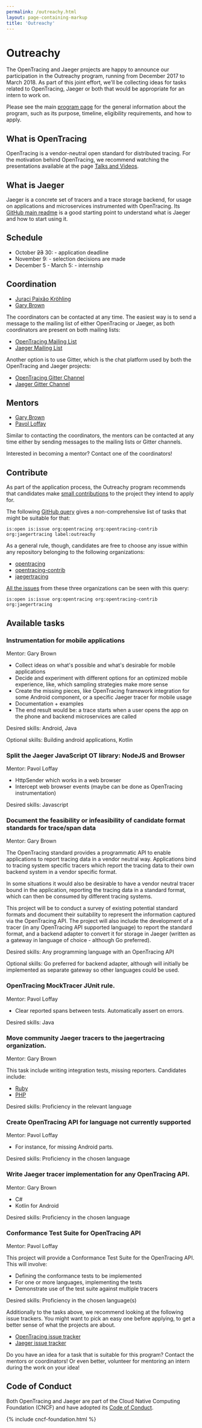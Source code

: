 ```yaml
---
permalink: /outreachy.html
layout: page-containing-markup
title: 'Outreachy'
---
```


# Outreachy

The OpenTracing and Jaeger projects are happy to announce our participation in the Outreachy program, running
from December 2017 to March 2018. As part of this joint effort, we'll be collecting ideas for tasks related to
OpenTracing, Jaeger or both that would be appropriate for an intern to work on.

Please see the main [program page](https://outreachy.org) for the general information about the program, such
as its purpose, timeline, eligibility requirements, and how to apply.

## What is OpenTracing

OpenTracing is a vendor-neutral open standard for distributed tracing. For the motivation behind OpenTracing,
we recommend watching the presentations available at the page [Talks and Videos](/talks-and-videos).

## What is Jaeger

Jaeger is a concrete set of tracers and a trace storage backend, for usage on applications and microservices
instrumented with OpenTracing. Its [GitHub main readme](https://github.com/jaegertracing/jaeger) is a good
starting point to understand what is Jaeger and how to start using it.

## Schedule
- October ~~23~~ 30: - application deadline
- November 9: - selection decisions are made
- December 5 - March 5: - internship

## Coordination

* [Juraci Paixão Kröhling](https://github.com/jpkrohling)
* [Gary Brown](https://github.com/objectiser)

The coordinators can be contacted at any time. The easiest way is to send a message to the mailing list of either
OpenTracing or Jaeger, as both coordinators are present on both mailing lists:

* [OpenTracing Mailing List](https://groups.google.com/forum/#!forum/opentracing)
* [Jaeger Mailing List](https://groups.google.com/forum/#!forum/jaeger-tracing)

Another option is to use Gitter, which is the chat platform used by both the OpenTracing and Jaeger projects:

* [OpenTracing Gitter Channel](http://gitter.im/opentracing/public)
* [Jaeger Gitter Channel](https://gitter.im/jaegertracing/Lobby)

## Mentors

* [Gary Brown](https://github.com/objectiser)
* [Pavol Loffay](https://github.com/pavolloffay)

Similar to contacting the coordinators, the mentors can be contacted at any time either by sending messages to
the mailing lists or Gitter channels.

Interested in becoming a mentor? Contact one of the coordinators!

## Contribute

As part of the application process, the Outreachy program recommends that candidates make 
[small contributions](https://www.outreachy.org/apply/make-contributions/) to the project they intend to apply for.

The following [GitHub query](https://github.com/issues?utf8=%E2%9C%93&q=is%3Aopen+is%3Aissue+org%3Aopentracing+org%3Aopentracing-contrib+org%3Ajaegertracing+label%3Aoutreachy+) 
gives a non-comprehensive list of tasks that might be suitable for that:

`is:open is:issue org:opentracing org:opentracing-contrib org:jaegertracing label:outreachy`

As a general rule, though, candidates are free to choose any issue within any repository belonging to the
following organizations:

* [opentracing](https://github.com/opentracing/)
* [opentracing-contrib](https://github.com/opentracing-contrib/)
* [jaegertracing](https://github.com/jaegertracing/)

[All the issues](https://github.com/issues?utf8=%E2%9C%93&q=is%3Aopen+is%3Aissue+org%3Aopentracing+org%3Aopentracing-contrib+org%3Ajaegertracing) 
from these three organizations can be seen with this query:

`is:open is:issue org:opentracing org:opentracing-contrib org:jaegertracing`

## Available tasks

### Instrumentation for mobile applications

Mentor: Gary Brown

* Collect ideas on what's possible and what's desirable for mobile applications
* Decide and experiment with different options for an optimized mobile experience, like, which sampling strategies
make more sense
* Create the missing pieces, like OpenTracing framework integration for some Android component, or a specific Jaeger
tracer for mobile usage
* Documentation + examples
* The end result would be: a trace starts when a user opens the app on the phone and backend microservices are called

Desired skills: Android, Java

Optional skills: Building android applications, Kotlin

### Split the Jaeger JavaScript OT library: NodeJS and Browser

Mentor: Pavol Loffay

* HttpSender which works in a web browser
* Intercept web browser events (maybe can be done as OpenTracing instrumentation)

Desired skills: Javascript

### Document the feasibility or infeasibility of candidate format standards for trace/span data

Mentor: Gary Brown

The OpenTracing standard provides a programmatic API to enable applications to report tracing data in a vendor
neutral way. Applications bind to tracing system specific tracers which report the tracing data to their own
backend system in a vendor specific format.

In some situations it would also be desirable to have a vendor neutral tracer bound in the application, reporting
the tracing data in a standard format, which can then be consumed by different tracing systems.

This project will be to conduct a survey of existing potential standard formats and document their suitability
to represent the information captured via the OpenTracing API. The project will also include the development of
a tracer (in any OpenTracing API supported language) to report the standard format, and a backend adapter
to convert it for storage in Jaeger (written as a gateway in language of choice - although Go preferred).

Desired skills: Any programming language with an OpenTracing API

Optional skills: Go preferred for backend adapter, although will initially be implemented as separate gateway so other
languages could be used.

### OpenTracing MockTracer JUnit rule.

Mentor: Pavol Loffay

* Clear reported spans between tests. Automatically assert on errors.

Desired skills: Java

### Move community Jaeger tracers to the jaegertracing organization.

Mentor: Gary Brown

This task include writing integration tests, missing reporters. Candidates include:

* [Ruby](https://github.com/salemove/jaeger-client-ruby)
* [PHP](https://github.com/jukylin/jaeger-php)

Desired skills: Proficiency in the relevant language

### Create OpenTracing API for language not currently supported

Mentor: Pavol Loffay

* For instance, for missing Android parts.

Desired skills: Proficiency in the chosen language

### Write Jaeger tracer implementation for any OpenTracing API.

Mentor: Gary Brown

* C#
* Kotlin for Android

Desired skills: Proficiency in the chosen language


### Conformance Test Suite for OpenTracing API

Mentor: Pavol Loffay

This project will provide a Conformance Test Suite for the OpenTracing API. This will involve:

* Defining the conformance tests to be implemented
* For one or more languages, implementing the tests
* Demonstrate use of the test suite against multiple tracers

Desired skills: Proficiency in the chosen language(s)


Additionally to the tasks above, we recommend looking at the following issue trackers. You might want to pick
an easy one before applying, to get a better sense of what the projects are about.

* [OpenTracing issue tracker](https://github.com/issues?utf8=%E2%9C%93&q=is%3Aopen+is%3Aissue+org%3Aopentracing)
* [Jaeger issue tracker](https://github.com/issues?utf8=%E2%9C%93&q=is%3Aopen+is%3Aissue+org%3Ajaegertracing)

Do you have an idea for a task that is suitable for this program? Contact the mentors or coordinators! Or
even better, volunteer for mentoring an intern during the work on your idea!

## Code of Conduct

Both OpenTracing and Jaeger are part of the Cloud Native Computing Foundation (CNCF) and have adopted its
[Code of Conduct](https://github.com/cncf/foundation/blob/master/code-of-conduct.md).

{% include cncf-foundation.html %}

